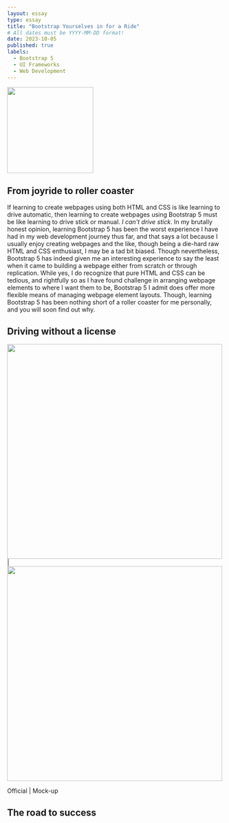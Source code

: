 ```yaml
---
layout: essay
type: essay
title: "Bootstrap Yourselves in for a Ride"
# All dates must be YYYY-MM-DD format!
date: 2023-10-05
published: true
labels:
  - Bootstrap 5
  - UI Frameworks
  - Web Development
---
```


<img width="200px" class="rounded float-start pe-4" src="https://cdn.dribbble.com/users/595/screenshots/14417863/bootstrap-new-logo.png">

## From joyride to roller coaster

If learning to create webpages using both HTML and CSS is like learning to drive automatic, then learning to create webpages using Bootstrap 5 must be like learning to drive stick or manual. *I can't drive stick*. In my brutally honest opinion, learning Bootstrap 5 has been the worst experience I have had in my web development journey thus far, and that says a lot because I usually enjoy creating webpages and the like, though being a die-hard raw HTML and CSS enthusiast, I may be a tad bit biased. Though nevertheless, Bootstrap 5 has indeed given me an interesting experience to say the least when it came to building a webpage either from scratch or through replication. While yes, I do recognize that pure HTML and CSS can be tedious, and rightfully so as I have found challenge in arranging webpage elements to where I want them to be, Bootstrap 5 I admit does offer more flexible means of managing webpage element layouts. Though, learning Bootstrap 5 has been nothing short of a roller coaster for me personally, and you will soon find out why.

## Driving without a license

<img width="500px" class="rounded float-start pe-4" src="https://cdn.discordapp.com/attachments/748739346277990452/1159026886723256340/real1.png?ex=652f86e7&is=651d11e7&hm=63db23a060e49973cbf0d46ff35aba395d2dc745eab7cb3a94d62469f9d76da9&"> | <img width="500px" class="rounded float-start pe-4" src="https://cdn.discordapp.com/attachments/748739346277990452/1159027029069545533/mine1.png?ex=652f8709&is=651d1209&hm=6144d228b7eb6a812d4caa2d067dc18593a94d5710c32dfc0c8fa36aa46ba3f6&">

Official | Mock-up

## The road to success


